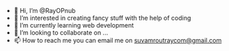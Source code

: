 - 👋 Hi, I’m @RayOPnub
- 👀 I’m interested in creating fancy stuff with the help of coding
- 🌱 I’m currently learning web development
- 💞️ I’m looking to collaborate on ...
- 📫 How to reach me you can email me on suvamroutraycom@gmail.com

<!---
RayOPnub/RayOPnub is a ✨ special ✨ repository because its `README.md` (this file) appears on your GitHub profile.
You can click the Preview link to take a look at your changes.
--->
